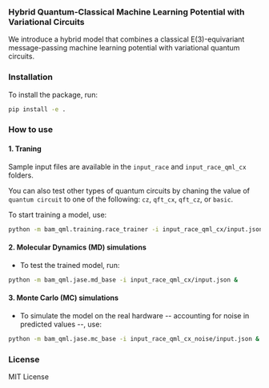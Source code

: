 ### Hybrid Quantum-Classical Machine Learning Potential with Variational Circuits

We introduce a hybrid model that combines a classical E(3)-equivariant message-passing machine learning potential with variational quantum circuits.

### Installation
To install the package, run:
```bash
pip install -e .
```

### How to use
#### 1. Traning
Sample input files are available in the `input_race` and `input_race_qml_cx` folders. 

You can also test other types of quantum circuits by chaning the value of `quantum circuit` to one of the following: `cz`, `qft_cx`, `qft_cz`, or `basic`. 

To start training a model, use: 
```bash
python -m bam_qml.training.race_trainer -i input_race_qml_cx/input.json &
```

#### 2. Molecular Dynamics (MD) simulations
* To test the trained model, run:
```bash
python -m bam_qml.jase.md_base -i input_race_qml_cx/input.json &
``` 

#### 3. Monte Carlo (MC) simulations
* To simulate the model on the real hardware -- accounting for noise in predicted values --, use:
```bash
python -m bam_qml.jase.mc_base -i input_race_qml_cx_noise/input.json &
``` 

### License
MIT License

